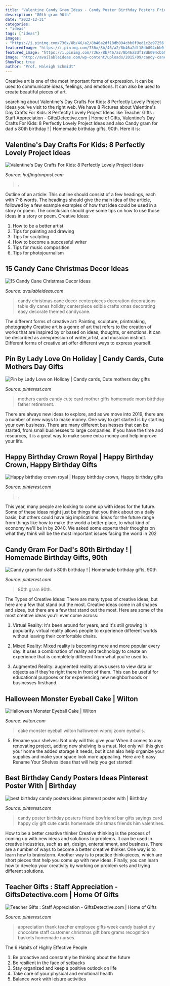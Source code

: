 ```yaml
---
title: "Valentine Candy Gram Ideas - Candy Poster Birthday Posters Friend Boyfriend Bar Gifts Sayings Card Happy Diy Gift Cute Cards Homemade Christmas Friends Him Valentines"
description: "80th gram 90th"
date: "2022-12-31"
categories:
- "ideas"
tags: ["ideas"]
images:
- "https://i.pinimg.com/736x/8b/46/a2/8b46a2df18db094cbb0f9ed1c2e97256.jpg"
featuredImage: "https://i.pinimg.com/736x/8b/46/a2/8b46a2df18db094cbb0f9ed1c2e97256.jpg"
featured_image: "https://i.pinimg.com/736x/8b/46/a2/8b46a2df18db094cbb0f9ed1c2e97256.jpg"
image: "http://availableideas.com/wp-content/uploads/2015/09/candy-cane-decor.jpg"
ShowToc: true
author: "Prof. Haleigh Schmidt"
---
```



Creative art is one of the most important forms of expression. It can be used to communicate ideas, feelings, and emotions. It can also be used to create beautiful pieces of art.

	

		
searching about Valentine&#039;s Day Crafts For Kids: 8 Perfectly Lovely Project Ideas you've visit to the right web. We have 8 Pictures about Valentine&#039;s Day Crafts For Kids: 8 Perfectly Lovely Project Ideas like Teacher Gifts : Staff Appreciation - GiftsDetective.com | Home of Gifts, Valentine&#039;s Day Crafts For Kids: 8 Perfectly Lovely Project Ideas and also Candy gram for dad&#039;s 80th birthday ! | Homemade birthday gifts, 90th. Here it is:
		
    
## Valentine&#039;s Day Crafts For Kids: 8 Perfectly Lovely Project Ideas

<img loading=lazy src="https://s-i.huffpost.com/gen/982796/images/o-VALENTINES-DAY-CRAFTS-FOR-KIDS-facebook.jpg" onerror="this.onerror=null;this.src='https://tse4.mm.bing.net/th?id=OIP.7KCLsAysZgtS0M-PT-rhBQHaLH&amp;pid=15.1';" alt="Valentine&#039;s Day Crafts For Kids: 8 Perfectly Lovely Project Ideas">

_Source: huffingtonpost.com_

>. 

	

Outline of an article: This outline should consist of a few headings, each with 7-8 words. The headings should give the main idea of the article, followed by a few example examples of how that idea could be used in a story or poem. The conclusion should give some tips on how to use those ideas in a story or poem.
Creative Ideas:

1. How to be a better artist 
2. Tips for painting and drawing 
3. Tips for sculpting 
4. How to become a successful writer 
5. Tips for music composition 
6. Tips for photojournalism 

    
## 15 Candy Cane Christmas Decor Ideas

<img loading=lazy src="http://availableideas.com/wp-content/uploads/2015/09/candy-cane-decor.jpg" onerror="this.onerror=null;this.src='https://tse3.mm.bing.net/th?id=OIP.aXBrNw0lD1zbKdEGNKitWgHaKx&amp;pid=15.1';" alt="15 Candy Cane Christmas Decor Ideas">

_Source: availableideas.com_

>candy christmas cane decor centerpieces decoration decorations table diy canes holiday centerpiece edible crafts xmas decorating easy decorate themed candycane. 

	

The different forms of creative art: Painting, sculpture, printmaking, photography
Creative art is a genre of art that refers to the creation of works that are inspired by or based on ideas, thoughts, or emotions. It can be described as anexpression of writer,artist, and musician instinct. Different forms of creative art offer different ways to express yourself.

    
## Pin By Lady Love On Holiday | Candy Cards, Cute Mothers Day Gifts

<img loading=lazy src="https://i.pinimg.com/736x/aa/24/3a/aa243af4c8a1f55c09c534ab30166bdc--candy-cards-mothers-day.jpg" onerror="this.onerror=null;this.src='https://tse4.mm.bing.net/th?id=OIP.tzddJbAY0OIWuhsgWzduVQHaJ4&amp;pid=15.1';" alt="Pin by Lady Love on Holiday | Candy cards, Cute mothers day gifts">

_Source: pinterest.com_

>mothers cards candy cute card mother gifts homemade mom birthday father retirement. 

	

There are always new ideas to explore, and as we move into 2019, there are a number of new ways to make money. One way to get started is by starting your own business. There are many different businesses that can be started, from small businesses to large companies. If you have the time and resources, it is a great way to make some extra money and help improve your life.

    
## Happy Birthday Crown Royal | Happy Birthday Crown, Happy Birthday Gifts

<img loading=lazy src="https://i.pinimg.com/736x/8b/46/a2/8b46a2df18db094cbb0f9ed1c2e97256.jpg" onerror="this.onerror=null;this.src='https://tse3.mm.bing.net/th?id=OIP.qOX9C-ewtZMQDY2pnXDZYgHaJ3&amp;pid=15.1';" alt="Happy birthday crown royal | Happy birthday crown, Happy birthday gifts">

_Source: pinterest.com_

>. 

	

This year, many people are looking to come up with ideas for the future. Some of these ideas might just be things that you think about on a daily basis, but others could have big implications. Ideas for the future range from things like how to make the world a better place, to what kind of economy we'll be in by 2040. We asked some experts their thoughts on what they think will be the most important issues facing the world in 202
    
## Candy Gram For Dad&#039;s 80th Birthday ! | Homemade Birthday Gifts, 90th

<img loading=lazy src="https://i.pinimg.com/736x/f7/bd/b0/f7bdb0a65d3eb6075df4ca1602e35804.jpg" onerror="this.onerror=null;this.src='https://tse3.mm.bing.net/th?id=OIP.Cfl9LL6Wzae_RVf5y9-s3QHaJ3&amp;pid=15.1';" alt="Candy gram for dad&#039;s 80th birthday ! | Homemade birthday gifts, 90th">

_Source: pinterest.com_

>80th gram 90th. 

	

The Types of Creative Ideas: There are many types of creative ideas, but here are a few that stand out the most.
Creative ideas come in all shapes and sizes, but there are a few that stand out the most. Here are some of the most creative ideas you'll ever come across:
1. Virtual Reality: It's been around for years, and it's still growing in popularity. virtual reality allows people to experience different worlds without leaving their comfortable chairs.

2. Mixed Reality: Mixed reality is becoming more and more popular every day. It uses a combination of reality and technology to create an experience that is completely different from what you're used to.

3. Augmented Reality: augmented reality allows users to view data or objects as if they're right there in front of them. This can be useful for educational purposes or for experiencing new neighborhoods or businesses firsthand.


    
## Halloween Monster Eyeball Cake | Wilton

<img loading=lazy src="https://www.wilton.com/dw/image/v2/AAWA_PRD/on/demandware.static/-/Sites-wilton-project-master/default/dwca1c9378/images/project/WLPROJ-9569/WLPROJ-9569-monster-eyeball-cake.jpg?sw=1440&amp;sh=750&amp;sm=fit" onerror="this.onerror=null;this.src='https://tse4.mm.bing.net/th?id=OIP.yc1VADGK4japzkbEBuzLYAHaHa&amp;pid=15.1';" alt="Halloween Monster Eyeball Cake | Wilton">

_Source: wilton.com_

>cake monster eyeball wilton halloween wlproj zoom eyeballs. 

	

5. Rename your shelves: Not only will this give your
When it comes to any renovating project, adding new shelving is a must. Not only will this give your home the added storage it needs, but it can also help organize your supplies and make your space look more appealing. Here are 5 easy Rename Your Shelves ideas that will help you get started!

    
## Best Birthday Candy Posters Ideas Pinterest Poster With | Birthday

<img loading=lazy src="https://i.pinimg.com/736x/5f/c5/5a/5fc55a9dcfaddc553b11084ecebc3ef8.jpg" onerror="this.onerror=null;this.src='https://tse3.mm.bing.net/th?id=OIP.sx9JD8aJgPc4pW7TM0L8EAHaNL&amp;pid=15.1';" alt="best birthday candy posters ideas pinterest poster with | Birthday">

_Source: pinterest.com_

>candy poster birthday posters friend boyfriend bar gifts sayings card happy diy gift cute cards homemade christmas friends him valentines. 

	

How to be a better creative thinker
Creative thinking is the process of coming up with new ideas and solutions to problems. It can be used in creative industries, such as art, design, entertainment, and business. There are a number of ways to become a better creative thinker. One way is to learn how to brainstorm. Another way is to practice think-pieces, which are short pieces that help you come up with new ideas. Finally, you can learn how to develop your creativity by working on problem sets and trying different solutions.

    
## Teacher Gifts : Staff Appreciation - GiftsDetective.com | Home Of Gifts

<img loading=lazy src="https://i.pinimg.com/736x/df/79/9e/df799eb28ad02d6dffeb3d8b278ef1d6.jpg" onerror="this.onerror=null;this.src='https://tse3.mm.bing.net/th?id=OIP.iz-GHQAI2xZCCejkCvct2wHaFi&amp;pid=15.1';" alt="Teacher Gifts : Staff Appreciation - GiftsDetective.com | Home of Gifts">

_Source: pinterest.com_

>appreciation thank teacher employee gifts week candy basket diy chocolate staff customer christmas gift bars grams recognition baskets homemade nurses. 

	

The 6 Habits of Highly Effective People
1. Be proactive and constantly be thinking about the future 
2. Be resilient in the face of setbacks 
3. Stay organized and keep a positive outlook on life 
4. Take care of your physical and emotional health 
5. Balance work with leisure activities 

